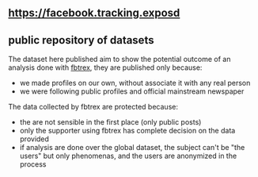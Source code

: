 ## https://facebook.tracking.exposd
## public repository of datasets

The dataset here published aim to show the potential outcome of an analysis done with [fbtrex](https://facebook.tracking.exposed), they are published only because:

  * we made profiles on our own, without associate it with any real person
  * we were following public profiles and official mainstream newspaper

The data collected by fbtrex are protected because:

  * the are not sensible in the first place (only public posts)
  * only the supporter using fbtrex has complete decision on the data provided
  * if analysis are done over the global dataset, the subject can't be "the users" but only phenomenas, and the users are anonymized in the process


